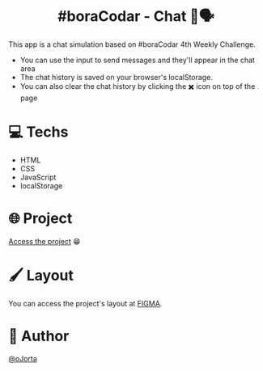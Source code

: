 <div align="center">

# #boraCodar - Chat 💭🗣️

</div>

This app is a chat simulation based on #boraCodar 4th Weekly Challenge. <br>
- You can use the input to send messages and they'll appear in the chat area
- The chat history is saved on your browser's localStorage.
- You can also clear the chat history by clicking the ✖️ icon on top of the page

# 💻 Techs
- HTML
- CSS
- JavaScript
- localStorage

# 🌐 Project
[Access the project](https://ojorta.github.io/boraCodar-chat/) 😁

# 🖌️ Layout
You can access the project's layout at [FIGMA](https://www.figma.com/file/kt3T9CUAdoqAKP7xR9Fbv0/%23boraCodar---Desafio-4-(Community)?node-id=1%3A34&t=MYcfH0rayODYBC0h-0).
# 👤 Author
[@oJorta](https://github.com/oJorta)

